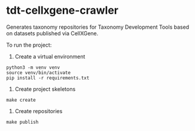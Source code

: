# tdt-cellxgene-crawler
Generates taxonomy repositories for Taxonomy Development Tools based on datasets published via CellXGene.

To run the project:

1. Create a virtual environment

```commandline
python3 -m venv venv
source venv/bin/activate
pip install -r requirements.txt
```

1. Create project skeletons

```commandline
make create
```

1. Create repositories

```commandline
make publish
```
